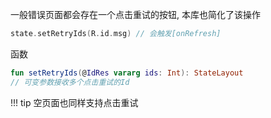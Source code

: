 一般错误页面都会存在一个点击重试的按钮, 本库也简化了该操作

```kotlin
state.setRetryIds(R.id.msg) // 会触发[onRefresh]
```

函数
```kotlin
fun setRetryIds(@IdRes vararg ids: Int): StateLayout
// 可变参数接收多个点击重试的Id
```

!!! tip
    空页面也同样支持点击重试